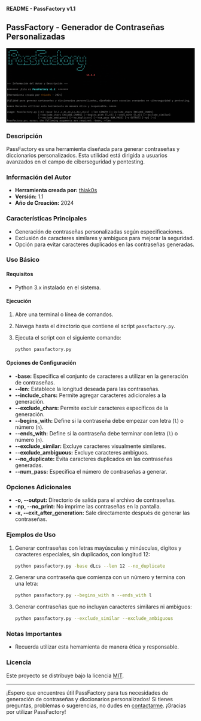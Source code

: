 **README - PassFactory v1.1**

## PassFactory - Generador de Contraseñas Personalizadas

![PassFactory Logo](passfactory_logo.png)

### Descripción

PassFactory es una herramienta diseñada para generar contraseñas y diccionarios personalizados. Esta utilidad está dirigida a usuarios avanzados en el campo de ciberseguridad y pentesting.

### Información del Autor

- **Herramienta creada por:** [thiak0s](https://github.com/thiak0s)
- **Versión:** 1.1
- **Año de Creación:** 2024

### Características Principales

- Generación de contraseñas personalizadas según especificaciones.
- Exclusión de caracteres similares y ambiguos para mejorar la seguridad.
- Opción para evitar caracteres duplicados en las contraseñas generadas.

### Uso Básico

#### Requisitos

- Python 3.x instalado en el sistema.

#### Ejecución

1. Abre una terminal o línea de comandos.
2. Navega hasta el directorio que contiene el script `passfactory.py`.
3. Ejecuta el script con el siguiente comando:

   ```bash
   python passfactory.py
   ```

#### Opciones de Configuración

- **-base:** Especifica el conjunto de caracteres a utilizar en la generación de contraseñas.
- **--len:** Establece la longitud deseada para las contraseñas.
- **--include_chars:** Permite agregar caracteres adicionales a la generación.
- **--exclude_chars:** Permite excluir caracteres específicos de la generación.
- **--begins_with:** Define si la contraseña debe empezar con letra (`l`) o número (`n`).
- **--ends_with:** Define si la contraseña debe terminar con letra (`l`) o número (`n`).
- **--exclude_similar:** Excluye caracteres visualmente similares.
- **--exclude_ambiguous:** Excluye caracteres ambiguos.
- **--no_duplicate:** Evita caracteres duplicados en las contraseñas generadas.
- **--num_pass:** Especifica el número de contraseñas a generar.

### Opciones Adicionales

- **-o, --output:** Directorio de salida para el archivo de contraseñas.
- **-np, --no_print:** No imprime las contraseñas en la pantalla.
- **-x, --exit_after_generation:** Sale directamente después de generar las contraseñas.

### Ejemplos de Uso

1. Generar contraseñas con letras mayúsculas y minúsculas, dígitos y caracteres especiales, sin duplicados, con longitud 12:

   ```bash
   python passfactory.py -base dLcs --len 12 --no_duplicate
   ```

2. Generar una contraseña que comienza con un número y termina con una letra:

   ```bash
   python passfactory.py --begins_with n --ends_with l
   ```

3. Generar contraseñas que no incluyan caracteres similares ni ambiguos:

   ```bash
   python passfactory.py --exclude_similar --exclude_ambiguous
   ```

### Notas Importantes

- Recuerda utilizar esta herramienta de manera ética y responsable.

### Licencia

Este proyecto se distribuye bajo la licencia [MIT](LICENSE).

---

¡Espero que encuentres útil PassFactory para tus necesidades de generación de contraseñas y diccionarios personalizados! Si tienes preguntas, problemas o sugerencias, no dudes en [contactarme](https://github.com/thiak0s). ¡Gracias por utilizar PassFactory!
